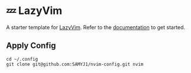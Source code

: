 # 💤 LazyVim

A starter template for [LazyVim](https://github.com/LazyVim/LazyVim).
Refer to the [documentation](https://lazyvim.github.io/installation) to get started.

## Apply Config
``` shell
cd ~/.config
git clone git@github.com:SAMYJ1/nvim-config.git nvim
```
